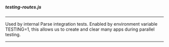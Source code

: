 ##### testing-routes.js

---

Used by internal Parse integration tests.  Enabled by environment variable TESTING=1, this allows us to create and clear many apps during parallel testing.

---

